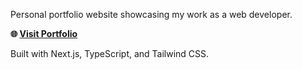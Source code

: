 Personal portfolio website showcasing my work as a web developer.

**🌐 [Visit Portfolio](https://hoang-resume.vercel.app)**

Built with Next.js, TypeScript, and Tailwind CSS.

